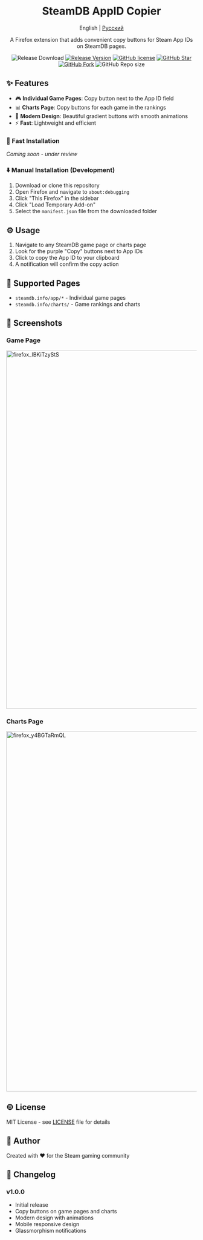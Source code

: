 <h1 align="center">SteamDB AppID Copier</h1>
<div align="center">

English | [Русский](./README.ru.md)

A Firefox extension that adds convenient copy buttons for Steam App IDs on SteamDB pages.


![Release Download](https://img.shields.io/github/downloads/megatocha/steamDB-AppID-Copier/total?style=flat-square)
[![Release Version](https://img.shields.io/github/v/release/megatocha/steamDB-AppID-Copier?style=flat-square)](https://github.com/megatocha/steamDB-AppID-Copier/releases/latest)
[![GitHub license](https://img.shields.io/github/license/megatocha/steamDB-AppID-Copier?style=flat-square)](LICENSE)
[![GitHub Star](https://img.shields.io/github/stars/megatocha/steamDB-AppID-Copier?style=flat-square)](https://github.com/BeyondDimension/SteamTools/stargazers)
[![GitHub Fork](https://img.shields.io/github/forks/megatocha/steamDB-AppID-Copier?style=flat-square)](https://github.com/BeyondDimension/SteamTools/network/members)
![GitHub Repo size](https://img.shields.io/github/repo-size/megatocha/steamDB-AppID-Copier?style=flat-square&color=3cb371)

</div>

## ✨ Features

- 🎮 **Individual Game Pages**: Copy button next to the App ID field
- 📊 **Charts Page**: Copy buttons for each game in the rankings
- 🎨 **Modern Design**: Beautiful gradient buttons with smooth animations
- ⚡ **Fast**: Lightweight and efficient

### 🚀 Fast Installation
*Coming soon - under review*

### ⬇️ Manual Installation (Development)
1. Download or clone this repository
2. Open Firefox and navigate to `about:debugging`
3. Click "This Firefox" in the sidebar
4. Click "Load Temporary Add-on"
5. Select the `manifest.json` file from the downloaded folder

## ⚙️ Usage

1. Navigate to any SteamDB game page or charts page
2. Look for the purple "Copy" buttons next to App IDs
3. Click to copy the App ID to your clipboard
4. A notification will confirm the copy action

## 📎 Supported Pages

- `steamdb.info/app/*` - Individual game pages
- `steamdb.info/charts/` - Game rankings and charts

## 🧩 Screenshots

### Game Page
<img width="1920" height="947" alt="firefox_IBKiTzyStS" src="https://github.com/user-attachments/assets/2efcc8ea-2cdc-4a52-8fa3-8bffc90626a3" />

### Charts Page
<img width="1920" height="952" alt="firefox_y4BGTaRmQL" src="https://github.com/user-attachments/assets/77c5cfa7-6985-4d1f-acfb-ed5061b895b0" />

## ©️ License

MIT License - see [LICENSE](./LICENSE) file for details

## 👤 Author

Created with ❤️ for the Steam gaming community

## 📝 Changelog

### v1.0.0
- Initial release
- Copy buttons on game pages and charts
- Modern design with animations
- Mobile responsive design
- Glassmorphism notifications
